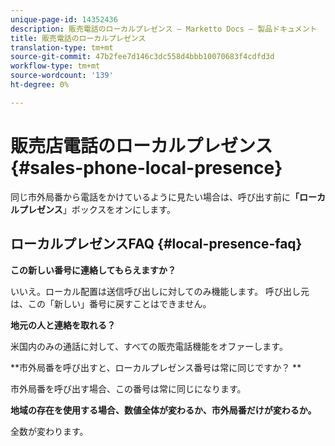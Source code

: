 ```yaml
---
unique-page-id: 14352436
description: 販売電話のローカルプレゼンス — Marketto Docs — 製品ドキュメント
title: 販売電話のローカルプレゼンス
translation-type: tm+mt
source-git-commit: 47b2fee7d146c3dc558d4bbb10070683f4cdfd3d
workflow-type: tm+mt
source-wordcount: '139'
ht-degree: 0%

---
```



# 販売店電話のローカルプレゼンス{#sales-phone-local-presence}

同じ市外局番から電話をかけているように見たい場合は、呼び出す前に&#x200B;**「ローカルプレゼンス**」ボックスをオンにします。

## ローカルプレゼンスFAQ {#local-presence-faq}

**この新しい番号に連絡してもらえますか？**

いいえ。ローカル配置は送信呼び出しに対してのみ機能します。 呼び出し元は、この「新しい」番号に戻すことはできません。

**地元の人と連絡を取れる？**

米国内のみの通話に対して、すべての販売電話機能をオファーします。

**市外局番を呼び出すと、ローカルプレゼンス番号は常に同じですか？ **

市外局番を呼び出す場合、この番号は常に同じになります。

**地域の存在を使用する場合、数値全体が変わるか、市外局番だけが変わるか。**

全数が変わります。
